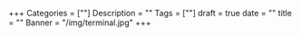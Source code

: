 +++
Categories = [""]
Description = ""
Tags = [""]
draft = true
date = ""
title = ""
Banner = "/img/terminal.jpg"
+++

